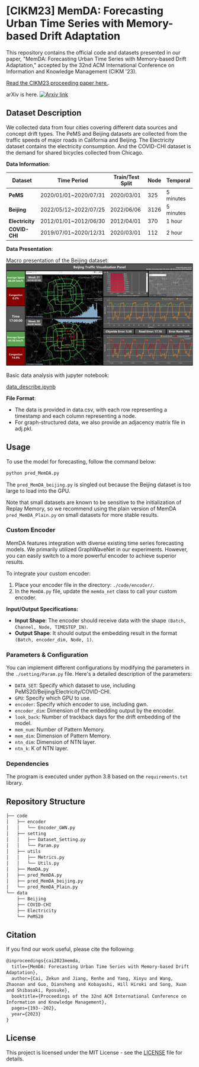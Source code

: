 # [CIKM23] MemDA: Forecasting Urban Time Series with Memory-based Drift Adaptation

This repository contains the official code and datasets presented in our paper, "MemDA: Forecasting Urban Time Series with Memory-based Drift Adaptation," accepted by the 32nd ACM International Conference on Information and Knowledge Management (CIKM '23).

[Read the CIKM23 proceeding paper here.](https://dl.acm.org/doi/abs/10.1145/3583780.3614962). 

arXiv is here. [![Arxiv link](https://img.shields.io/static/v1?label=arXiv&message=MemDA&color=red&logo=arxiv)](https://arxiv.org/abs/2309.14216)

## Dataset Description

We collected data from four cities covering different data sources and concept drift types. The PeMS and Beijing datasets are collected from the traffic speeds of major roads in California and Beijing. The Electricity dataset contains the electricity consumption. And the COVID-CHI dataset is the demand for shared bicycles collected from Chicago.

**Data Information**:

| **Dataset**    | Time Period           | Train/Test Split | Node | Temporal |
|----------------|-----------------------|------------------|------|----------|
| **PeMS**       | 2020/01/01~2020/07/31 | 2020/03/01       | 325  | 5 minutes|
| **Beijing**    | 2022/05/12~2022/07/25 | 2022/06/06       | 3126 | 5 minutes|
| **Electricity**| 2012/01/01~2012/06/30 | 2012/04/01       | 370  | 1 hour   |
| **COVID-CHI**  | 2019/07/01~2020/12/31 | 2020/03/01       | 112  | 2 hour   |

**Data Presentation**:

Macro presentation of the Beijing dataset:
![Panel](./figure/panel.png)

Basic data analysis with jupyter notebook:

[data_describe.ipynb](./data_describe.ipynb) 

**File Format**:
- The data is provided in data.csv, with each row representing a timestamp and each column representing a node.
- For graph-structured data, we also provide an adjacency matrix file in adj.pkl.

## Usage

To use the model for forecasting, follow the command below:

```bash
python pred_MemDA.py
```

The `pred_MemDA_beijing.py` is singled out because the Beijing dataset is too large to load into the GPU.

Note that small datasets are known to be sensitive to the initialization of Replay Memory, so we recommend using the plain version of MemDA `pred_MemDA_Plain.py` on small datasets for more stable results.

### Custom Encoder

MemDA features integration with diverse existing time series forecasting models. We primarily utilized GraphWaveNet in our experiments. However, you can easily switch to a more powerful encoder to achieve superior results.

To integrate your custom encoder:

1. Place your encoder file in the directory: `./code/encoder/`.
2. In the `MemDA.py` file, update the `memda_net` class to call your custom encoder.

**Input/Output Specifications:**
- **Input Shape**: The encoder should receive data with the shape `(Batch, Channel, Node, TIMESTEP_IN)`.
- **Output Shape**: It should output the embedding result in the format `(Batch, encoder_dim, Node, 1)`.

### Parameters & Configuration

You can implement different configurations by modifying the parameters in the `./setting/Param.py` file.
Here's a detailed description of the parameters:

- `DATA_SET`: Specify which dataset to use, including PeMS20/Beijing/Electricity/COVID-CHI.
- `GPU`: Specify which GPU to use.
- `encoder`: Specify which encoder to use, including gwn.
- `encoder_dim`: Dimension of the embedding output by the encoder.
- `look_back`: Number of trackback days for the drift embedding of the model.
- `mem_num`: Number of Pattern Memory.
- `mem_dim`: Dimension of Pattern Memory.
- `ntn_dim`: Dimension of NTN layer.
- `ntn_k`: K of NTN layer.

### Dependencies

The program is executed under python 3.8 based on the `requirements.txt` library.

## Repository Structure

```
├── code
│   ├── encoder
│   │   └── Encoder_GWN.py
│   ├── setting
│   │   ├── Dataset_Setting.py
│   │   └── Param.py
│   ├── utils
│   │   ├── Metrics.py
│   │   └── Utils.py
│   ├── MemDA.py
│   ├── pred_MemDA.py
│   ├── pred_MemDA_beijing.py
│   └── pred_MemDA_Plain.py
└── data
    ├── Beijing
    ├── COVID-CHI
    ├── Electricity
    └── PeMS20
```

## Citation

If you find our work useful, please cite the following:

```  
@inproceedings{cai2023memda,
  title={MemDA: Forecasting Urban Time Series with Memory-based Drift Adaptation},
  author={Cai, Zekun and Jiang, Renhe and Yang, Xinyu and Wang, Zhaonan and Guo, Diansheng and Kobayashi, Hill Hiroki and Song, Xuan and Shibasaki, Ryosuke},
  booktitle={Proceedings of the 32nd ACM International Conference on Information and Knowledge Management},
  pages={193--202},
  year={2023}
}
```

## License

This project is licensed under the MIT License - see the [LICENSE](LICENSE) file for details.
